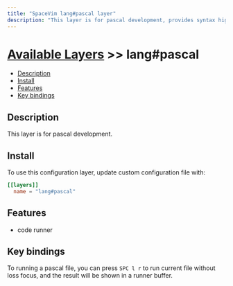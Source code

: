 ```yaml
---
title: "SpaceVim lang#pascal layer"
description: "This layer is for pascal development, provides syntax highlighting, code runner for pascal file."
---
```


# [Available Layers](../../) >> lang#pascal

<!-- vim-markdown-toc GFM -->

- [Description](#description)
- [Install](#install)
- [Features](#features)
- [Key bindings](#key-bindings)

<!-- vim-markdown-toc -->

## Description

This layer is for pascal development.

## Install

To use this configuration layer, update custom configuration file with:

```toml
[[layers]]
  name = "lang#pascal"
```
## Features

- code runner

## Key bindings

To running a pascal file, you can press `SPC l r` to run current file without loss focus, and the result will be shown in a runner buffer.
